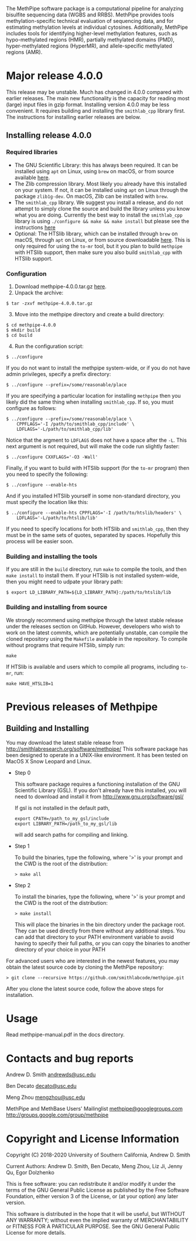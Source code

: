 The MethPipe software package is a computational pipeline for
analyzing bisulfite sequencing data (WGBS and RRBS). MethPipe provides
tools methylation-specific technical evaluation of sequencing data,
and for estimating methylation levels at individual cytosines.
Additionally, MethPipe includes tools for identifying higher-level
methylation features, such as hypo-methylated regions (HMR), partially
methylated domains (PMD), hyper-methylated regions (HyperMR), and
allele-specific methylated regions (AMR).

Major release 4.0.0
===================

This release may be unstable. Much has changed in 4.0.0 compared with
earlier releases. The main new functionality is the capacity for
reading most (large) input files in gzip format. Installing version
4.0.0 may be less convenient. It requires building and installing the
`smithlab_cpp` library first. The instructions for installing earlier
releases are below.

## Installing release 4.0.0

### Required libraries

* The GNU Scientific Library: this has always been required. It can be
  installed using `apt` on Linux, using `brew` on macOS, or from
  source available [here](http://www.gnu.org/software/gsl).
* The Zlib compression library. Most likely you already have this
  installed on your system. If not, it can be installed using `apt`
  on Linux through the package `zlib1g-dev`. On macOS, Zlib can be
  installed with `brew`.
* The `smithlab_cpp` library. We suggest you install a release, and do
  not attempt to simply clone the source and build the library unless
  you know what you are doing. Currently the best way to install the
  `smithlab_cpp` library is using `./configure && make && make
  install` but please see the instructions
  [here](https://github.com/smithlabcode/smithlab_cpp)
* Optional: The HTSlib library, which can be installed through `brew`
  on macOS, through `apt` on Linux, or from source downloadable
  [here](https://github.com/samtools/htslib). This is only required
  for using the `to-mr` tool, but it you plan to build `methpipe` with
  HTSlib support, then make sure you also build `smithlab_cpp` with
  HTSlib support.

### Configuration

1. Download methpipe-4.0.0.tar.gz [here](https://github.com/smithlabcode/methpipe).
2. Unpack the archive:
```
$ tar -zxvf methpipe-4.0.0.tar.gz
```
3. Move into the methpipe directory and create a build directory:
```
$ cd methpipe-4.0.0
$ mkdir build
$ cd build
```
4. Run the configuration script:
```
$ ../configure
```
If you do not want to install the methpipe system-wide, or if you do
not have admin privileges, specify a prefix directory:
```
$ ../configure --prefix=/some/reasonable/place
```
If you are specifying a particular location for installing `methpipe`
then you likely did the same thing when installing `smithlab_cpp`. If
so, you must configure as follows:
```
$ ../configure --prefix=/some/reasonable/place \
    CPPFLAGS='-I /path/to/smithlab_cpp/include' \
    LDFLAGS='-L/path/to/smithlab_cpp/lib'
```
Notice that the argment to `LDFLAGS` does not have a space after the
`-L`. This next argument is not required, but will make the code run
slightly faster:
```
$ ../configure CXXFLAGS='-O3 -Wall'
```
Finally, if you want to build with HTSlib support (for the `to-mr`
program) then you need to specify the following:
```
$ ../configure --enable-hts
```
And if you installed HTSlib yourself in some non-standard directory,
you must specify the location like this:
```
$ ../configure --enable-hts CPPFLAGS='-I /path/to/htslib/headers' \
    LDFLAGS='-L/path/to/htslib/lib'
```
If you need to specify locations for both HTSlib and `smithlab_cpp`,
then they must be in the same sets of quotes, separated by spaces.
Hopefully this process will be easier soon.

### Building and installing the tools

If you are still in the `build` directory, run `make` to compile the
tools, and then `make install` to install them. If your HTSlib is not
installed system-wide, then you might need to udpate your library
path:
```
$ export LD_LIBRARY_PATH=${LD_LIBRARY_PATH}:/path/to/htslib/lib
```

### Building and installing from source

We strongly recommend using methpipe through the latest stable release
under the releases section on GitHub. However, developers who wish to
work on the latest commits, which are potentially unstable, can
compile the cloned repository using the `Makefile` available in the
repository. To compile without programs that require HTSlib, simply
run:

```
make
```

If HTSlib is available and users which to compile all programs,
including `to-mr`, run:

```
make HAVE_HTSLIB=1
```

Previous releases of Methpipe
=============================

Building and Installing
-----------------------

You may download the latest stable release from
http://smithlabresearch.org/software/methpipe/ This software package
has been designed to operate in a UNIX-like environment.  It has been
tested on MacOS X Snow Leopard and Linux.

* Step 0

  This software package requires a functioning installation of the GNU
  Scientific Library (GSL). If you don't already have this installed,
  you will need to download and install it from
  http://www.gnu.org/software/gsl/

  If gsl is not installed in the default path,
  ```
  export CPATH=/path_to_my_gsl/include
  export LIBRARY_PATH=/path_to_my_gsl/lib
  ```
  will add search paths for compiling and linking.

* Step 1

  To build the binaries, type the following, where '>' is your prompt and the
  CWD is the root of the distribution:

      > make all

* Step 2

  To install the binaries, type the following, where '>' is your prompt and the
  CWD is the root of the distribution:

      > make install

  This will place the binaries in the bin directory under the package root.
  They can be used directly from there without any additional steps. You can
  add that directory to your PATH environment variable to avoid having to
  specify their full paths, or you can copy the binaries to another directory
  of your choice in your PATH

For advanced users who are interested in the newest features, you may
obtain the latest source code by cloning the MethPipe repository:
```
> git clone --recursive https://github.com/smithlabcode/methpipe.git
```
After you clone the latest source code, follow the above steps for
installation.

Usage
=====

Read methpipe-manual.pdf in the docs directory.

Contacts and bug reports
========================

Andrew D. Smith
andrewds@usc.edu

Ben Decato
decato@usc.edu

Meng Zhou
mengzhou@usc.edu

MethPipe and MethBase Users' Mailinglist
methpipe@googlegroups.com
http://groups.google.com/group/methpipe

Copyright and License Information
=================================

Copyright (C) 2018-2020
University of Southern California,
Andrew D. Smith

Current Authors: Andrew D. Smith, Ben Decato, Meng Zhou, Liz Ji, Jenny Qu, Egor Dolzhenko

This is free software: you can redistribute it and/or modify it under
the terms of the GNU General Public License as published by the Free
Software Foundation, either version 3 of the License, or (at your
option) any later version.

This software is distributed in the hope that it will be useful, but
WITHOUT ANY WARRANTY; without even the implied warranty of
MERCHANTABILITY or FITNESS FOR A PARTICULAR PURPOSE.  See the GNU
General Public License for more details.
